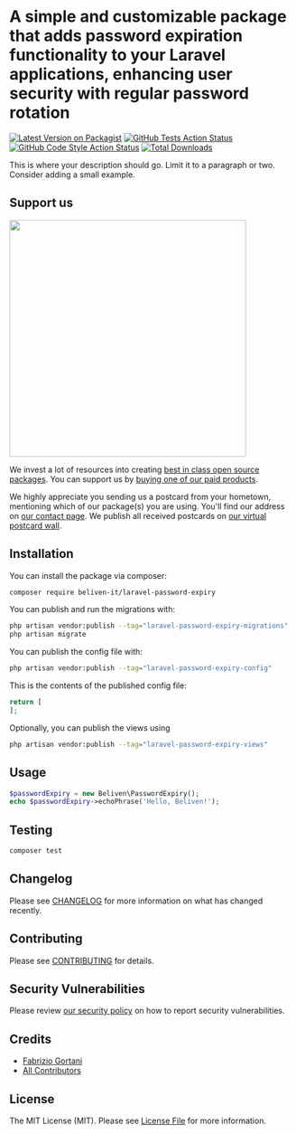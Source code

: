 # A simple and customizable package that adds password expiration functionality to your Laravel applications, enhancing user security with regular password rotation

[![Latest Version on Packagist](https://img.shields.io/packagist/v/beliven-it/laravel-password-expiry.svg?style=flat-square)](https://packagist.org/packages/beliven-it/laravel-password-expiry)
[![GitHub Tests Action Status](https://img.shields.io/github/actions/workflow/status/beliven-it/laravel-password-expiry/run-tests.yml?branch=main&label=tests&style=flat-square)](https://github.com/beliven-it/laravel-password-expiry/actions?query=workflow%3Arun-tests+branch%3Amain)
[![GitHub Code Style Action Status](https://img.shields.io/github/actions/workflow/status/beliven-it/laravel-password-expiry/fix-php-code-style-issues.yml?branch=main&label=code%20style&style=flat-square)](https://github.com/beliven-it/laravel-password-expiry/actions?query=workflow%3A"Fix+PHP+code+style+issues"+branch%3Amain)
[![Total Downloads](https://img.shields.io/packagist/dt/beliven-it/laravel-password-expiry.svg?style=flat-square)](https://packagist.org/packages/beliven-it/laravel-password-expiry)

This is where your description should go. Limit it to a paragraph or two. Consider adding a small example.

## Support us

[<img src="https://github-ads.s3.eu-central-1.amazonaws.com/laravel-password-expiry.jpg?t=1" width="419px" />](https://spatie.be/github-ad-click/laravel-password-expiry)

We invest a lot of resources into creating [best in class open source packages](https://spatie.be/open-source). You can support us by [buying one of our paid products](https://spatie.be/open-source/support-us).

We highly appreciate you sending us a postcard from your hometown, mentioning which of our package(s) you are using. You'll find our address on [our contact page](https://spatie.be/about-us). We publish all received postcards on [our virtual postcard wall](https://spatie.be/open-source/postcards).

## Installation

You can install the package via composer:

```bash
composer require beliven-it/laravel-password-expiry
```

You can publish and run the migrations with:

```bash
php artisan vendor:publish --tag="laravel-password-expiry-migrations"
php artisan migrate
```

You can publish the config file with:

```bash
php artisan vendor:publish --tag="laravel-password-expiry-config"
```

This is the contents of the published config file:

```php
return [
];
```

Optionally, you can publish the views using

```bash
php artisan vendor:publish --tag="laravel-password-expiry-views"
```

## Usage

```php
$passwordExpiry = new Beliven\PasswordExpiry();
echo $passwordExpiry->echoPhrase('Hello, Beliven!');
```

## Testing

```bash
composer test
```

## Changelog

Please see [CHANGELOG](CHANGELOG.md) for more information on what has changed recently.

## Contributing

Please see [CONTRIBUTING](CONTRIBUTING.md) for details.

## Security Vulnerabilities

Please review [our security policy](../../security/policy) on how to report security vulnerabilities.

## Credits

- [Fabrizio Gortani](https://github.com/beliven-it)
- [All Contributors](../../contributors)

## License

The MIT License (MIT). Please see [License File](LICENSE.md) for more information.
